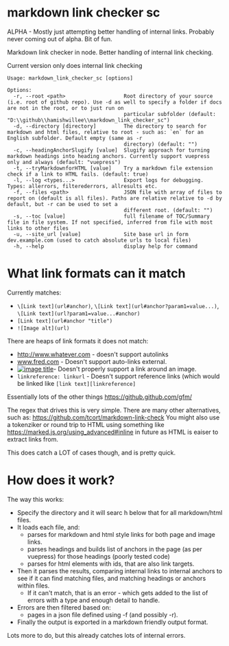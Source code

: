 # markdown link checker sc

ALPHA - Mostly just attempting better handling of internal links.
Probably never coming out of alpha. Bit of fun.

Markdown link checker in node.
Better handling of internal link checking.

Current version only does internal link checking

```
Usage: markdown_link_checker_sc [options]

Options:
  -r, --root <path>                   Root directory of your source (i.e. root of github repo). Use -d as well to specify a folder if docs are not in the root, or to just run on
                                      particular subfolder (default: "D:\\github\\hamishwillee\\markdown_link_checker_sc")
  -d, --directory [directory]         The directory to search for markdown and html files, relative to root - such as: `en` for an English subfolder. Default empty (same as -r
                                      directory) (default: "")
  -c, --headingAnchorSlugify [value]  Slugify approach for turning markdown headings into heading anchors. Currently support vuepress only and always (default: "vuepress")
  -t, --tryMarkdownforHTML [value]    Try a markdown file extension check if a link to HTML fails. (default: true)
  -l, --log <types...>                Export logs for debugging. Types: allerrors, filterederrors, allresults etc.
  -f, --files <path>                  JSON file with array of files to report on (default is all files). Paths are relative relative to -d by default, but -r can be used to set a
                                      different root. (default: "")
  -s, --toc [value]                   full filename of TOC/Summary file in file system. If not specified, inferred from file with most links to other files
  -u, --site_url [value]              Site base url in form dev.example.com (used to catch absolute urls to local files)
  -h, --help                          display help for command
```


# What link formats can it match

Currently matches:
- `\[Link text](url#anchor)`, `\[Link text](url#anchor?param1=value...)`, `\[Link text](url?param1=value...#anchor)`
- `[Link text](url#anchor "title")`
- `![Image alt](url)`

There are heaps of link formats it does not match:

- <http://www.whatever.com> - doesn't support autolinks
- www.fred.com - Doesn't support auto-links external.
- [![image title](imageurl)](linkurl)- Doesn't properly support a link around an image.
- `linkreference: linkurl` - Doesn't support reference links (which would be linked like `[link text][linkreference]`



Essentially lots of the other things https://github.github.com/gfm/ 


The regex that drives this is very simple. 
There are many other alternatives, such as: https://github.com/tcort/markdown-link-check
You might also use a tokenziker or round trip to HTML using something like https://marked.js.org/using_advanced#inline in future as HTML is eaiser to extract links from.

This does catch a LOT of cases though, and is pretty quick.



# How does it work?

The way this works:
- Specify the directory and it will searc
h below that for all markdown/html files.
- It loads each file, and:
  - parses for markdown and html style links for both page and image links.
  - parses headings and builds list of anchors in the page (as per vuepress) for those headings (poorly tested code)
  - parses for html elements with ids, that are also link targets. 
- Then it parses the results, comparing internal links to internal anchors to see if it can find matching files, and matching headings or anchors within files.
  - If it can't match, that is an error - which gets added to the list of errors with a type and enough detail to handle.
- Errors are then filtered based on:
  - pages in a json file defined using -f (and possibly -r). 
- Finally the output is exported in a markdown friendly output format.

Lots more to do, but this already catches lots of internal errors.
